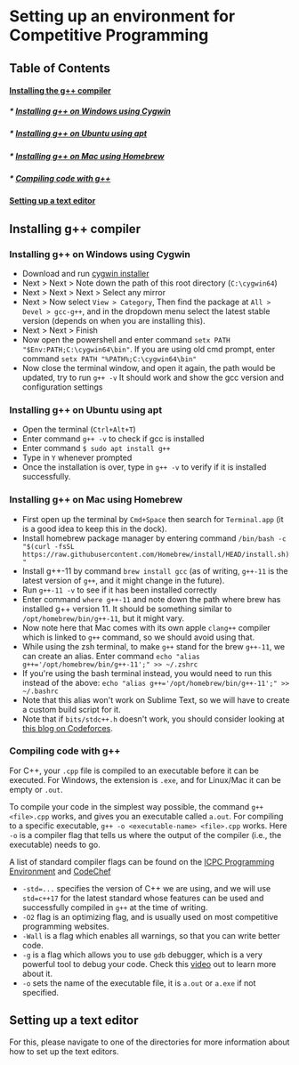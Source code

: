 # Setting up an environment for Competitive Programming

## Table of Contents

#### [Installing the g++ compiler](#installing-g-compiler)
##### * [Installing g++ on Windows using Cygwin](#installing-g-on-windows-using-cygwin)
##### * [Installing g++ on Ubuntu using apt](#installing-g-on-ubuntu-using-apt)
##### * [Installing g++ on Mac using Homebrew](#installing-g-on-mac-using-homebrew)
##### * [Compiling code with g++](#compiling-code-with-g)
#### [Setting up a text editor](#setting-up-a-text-editor)

## Installing g++ compiler

### Installing g++ on Windows using Cygwin
* Download and run [cygwin installer](https://cygwin.com/setup-x86_64.exe)
* Next > Next > Note down the path of this root directory (`C:\cygwin64`)
* Next > Next > Next > Select any mirror
* Next > Now select `View > Category`, Then find the package at `All > Devel > gcc-g++`, and in the dropdown menu select the latest stable version (depends on when you are installing this).
* Next > Next > Finish
* Now open the powershell and enter command `setx PATH "$Env:PATH;C:\cygwin64\bin"`. If you are using old cmd prompt, enter command `setx PATH "%PATH%;C:\cygwin64\bin"`
* Now close the terminal window, and open it again, the path would be updated, try to run `g++ -v` It should work and show the gcc version and configuration settings

### Installing g++ on Ubuntu using apt
* Open the terminal (`Ctrl+Alt+T`)
* Enter command `g++ -v` to check if gcc is installed
* Enter command `$ sudo apt install g++`
* Type in `Y` whenever prompted
* Once the installation is over, type in `g++ -v` to verify if it is installed successfully.

### Installing g++ on Mac using Homebrew
* First open up the terminal by `Cmd+Space` then search for `Terminal.app` (it is a good idea to keep this in the dock). 
* Install homebrew package manager by entering command `/bin/bash -c "$(curl -fsSL https://raw.githubusercontent.com/Homebrew/install/HEAD/install.sh)"`
* Install g++-11 by command `brew install gcc` (as of writing, `g++-11` is the latest version of `g++`, and it might change in the future).
* Run `g++-11 -v` to see if it has been installed correctly
* Enter command `where g++-11` and note down the path where brew has installed g++ version 11. It should be something similar to `/opt/homebrew/bin/g++-11`, but it might vary.
* Now note here that Mac comes with its own apple `clang++` compiler which is linked to `g++` command, so we should avoid using that.
* While using the zsh terminal, to make `g++` stand for the brew `g++-11`, we can create an alias. Enter command `echo "alias g++='/opt/homebrew/bin/g++-11';" >> ~/.zshrc`
* If you're using the bash terminal instead, you would need to run this instead of the above: `echo "alias g++='/opt/homebrew/bin/g++-11';" >> ~/.bashrc`
* Note that this alias won't work on Sublime Text, so we will have to create a custom build script for it.
* Note that if `bits/stdc++.h` doesn't work, you should consider looking at [this blog on Codeforces](https://codeforces.com/blog/entry/70957).

### Compiling code with g++
For C++, your `.cpp` file is compiled to an executable before it can be executed. For Windows, the extension is `.exe`, and for Linux/Mac it can be empty or `.out`.

To compile your code in the simplest way possible, the command `g++ <file>.cpp` works, and gives you an executable called `a.out`. For compiling to a specific executable, `g++ -o <executable-name>
<file>.cpp` works. Here `-o` is a compiler flag that tells us where the output of the compiler (i.e., the executable) needs to go.

A list of standard compiler flags can be found on the [ICPC Programming Environment](https://icpc.global/worldfinals/programming-environment) and [CodeChef](https://discuss.codechef.com/t/what-are-the-compiler-options-that-the-judge-uses/)
* `-std=...` specifies the version of C++ we are using, and we will use `std=c++17` for the latest standard whose features can be used and successfully compiled in `g++` at the time of writing.
* `-O2` flag is an optimizing flag, and is usually used on most competitive programming websites.
* `-Wall` is a flag which enables all warnings, so that you can write better code.
* `-g` is a flag which allows you to use `gdb` debugger, which is a very powerful tool to debug your code. Check this [video](https://www.youtube.com/watch?v=svG6OPyKsrw) out to learn more about it.
* `-o` sets the name of the executable file, it is `a.out` or `a.exe` if not specified.

## Setting up a text editor

For this, please navigate to one of the directories for more information about how to set up the text editors.
